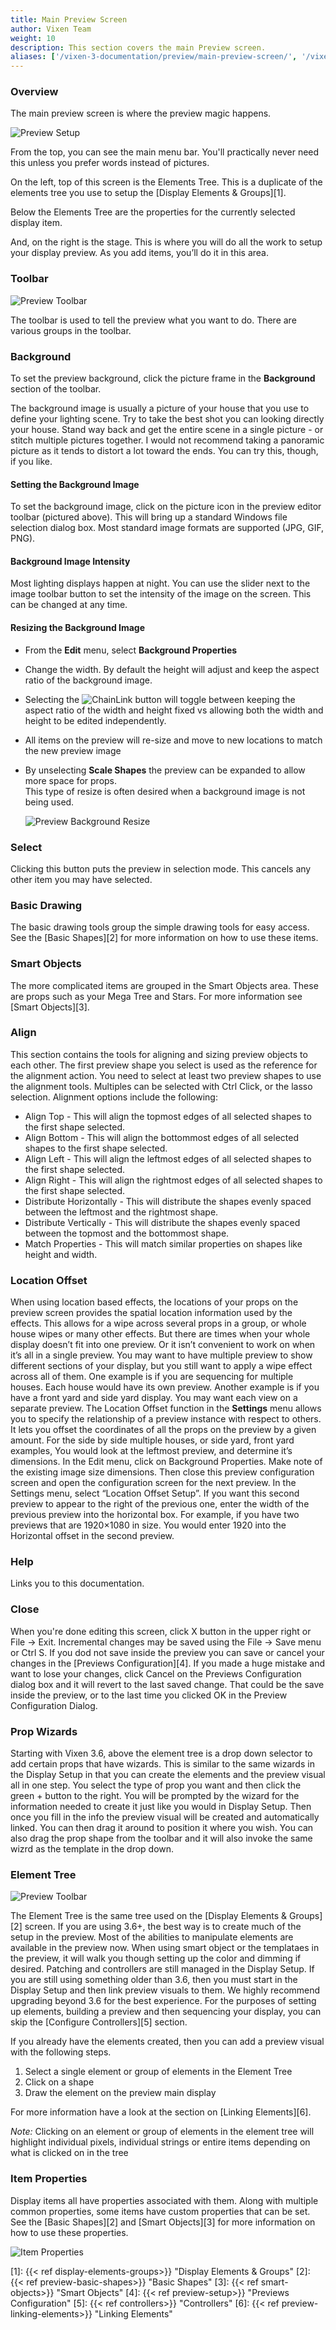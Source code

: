```yaml
---
title: Main Preview Screen
author: Vixen Team
weight: 10
description: This section covers the main Preview screen.
aliases: ['/vixen-3-documentation/preview/main-preview-screen/', '/vixen-3-documentation/preview/background-image/']
---
```


### Overview

The main preview screen is where the preview magic happens.

![Preview Setup](/images/docs/usage/preview/main-preview-screen/main-preview-screen.png)

From the top, you can see the main menu bar. You'll practically never need this unless you prefer words instead of pictures.

On the left, top of this screen is the Elements Tree. This is a duplicate of the elements tree you use to setup the [Display Elements & Groups][1].

Below the Elements Tree are the properties for the currently selected display item.

And, on the right is the stage. This is where you will do all the work to setup your display preview. As you add items, you&#8217;ll do it in this area.

### Toolbar

![Preview Toolbar](/images/docs/usage/preview/main-preview-screen/preview-toolbar.png)

The toolbar is used to tell the preview what you want to do. There are various groups in the toolbar.

### Background

To set the preview background, click the picture frame in the **Background** section of the toolbar.

The background image is usually a picture of your house that you use to define your lighting scene. Try to take the best shot you can looking directly your house. Stand way back and get the entire scene in a single picture - or stitch multiple pictures together. I would not recommend taking a panoramic picture as it tends to distort a lot toward the ends. You can try this, though, if you like.

#### Setting the Background Image

To set the background image, click on the picture icon in the preview editor toolbar (pictured above). This will bring up a standard Windows file selection dialog box. Most standard image formats are supported (JPG, GIF, PNG).

#### Background Image Intensity

Most lighting displays happen at night. You can use the slider next to the image toolbar button to set the intensity of the image on the screen. This can be changed at any time.

#### Resizing the Background Image

* From the **Edit** menu, select **Background Properties**
* Change the width. By default the height will adjust and keep the aspect ratio of the background image.
* Selecting the ![ChainLink](/images/docs/usage/preview/main-preview-screen/ChainLink.PNG) button will toggle between keeping the aspect ratio of the width and height fixed vs allowing
  both the width and height to be edited independently.
* All items on the preview will re-size and move to new locations to match the new preview image

* By unselecting **Scale Shapes** the preview can be expanded to allow more space for props.  
  This type of resize is often desired when a background image is not being used.

  ![Preview Background Resize](/images/docs/usage/preview/main-preview-screen/resize-background-dialog.png)

### Select

Clicking this button puts the preview in selection mode. This cancels any other item you may have selected.

### Basic Drawing

The basic drawing tools group the simple drawing tools for easy access. See the [Basic Shapes][2] for more information on how to use these items.

### Smart Objects

The more complicated items are grouped in the Smart Objects area. These are props such as your Mega Tree and Stars. For more information see [Smart Objects][3].

### Align

This section contains the tools for aligning and sizing preview objects to each other. The first preview shape you select is used as the reference for the alignment action. You need to select at least two preview shapes to use the alignment tools. Multiples can be selected with Ctrl Click, or the lasso selection. Alignment options include the following:

* Align Top - This will align the topmost edges of all selected shapes to the first shape selected.
* Align Bottom - This will align the bottommost edges of all selected shapes to the first shape selected.
* Align Left - This will align the leftmost edges of all selected shapes to the first shape selected.
* Align Right - This will align the rightmost edges of all selected shapes to the first shape selected.
* Distribute Horizontally - This will distribute the shapes evenly spaced between the leftmost and the rightmost shape.
* Distribute Vertically - This will distribute the shapes evenly spaced between the topmost and the bottommost shape.
* Match Properties - This will match similar properties on shapes like height and width.

### Location Offset

When using location based effects, the locations of your props on the preview screen provides the spatial location information used by the effects. This allows for a wipe across several props in a group, or whole house wipes or many other effects. But there are times when your whole display doesn’t fit into one preview. Or it isn’t convenient to work on when it’s all in a single preview. You may want to have multiple preview to show different sections of your display, but you still want to apply a wipe effect across all of them. One example is if you are sequencing for multiple houses. Each house would have its own preview. Another example is if you have a front yard and side yard display. You may want each view on a separate preview.
The Location Offset function in the **Settings** menu allows you to specify the relationship of a preview instance with respect to others. It lets you offset the coordinates of all the props on the preview by a given amount. For the side by side multiple houses, or side yard, front yard examples, You would look at the leftmost preview, and determine it’s dimensions. In the Edit menu, click on Background Properties. Make note of the existing image size dimensions. Then close this preview configuration screen and open the configuration screen for the next preview. In the Settings menu, select “Location Offset Setup”. If you want this second preview to appear to the right of the previous one, enter the width of the previous preview into the horizontal box. For example, if you have two previews that are 1920×1080 in size. You would enter 1920 into the Horizontal offset in the second preview.

### Help

Links you to this documentation.

### Close

When you're done editing this screen, click X button in the upper right or File -> Exit. Incremental changes may be saved using the File -> Save menu or Ctrl S. If you dod not save inside the preview you can save or cancel your changes in the [Previews Configuration][4]. If you made a huge mistake and want to lose your changes, click Cancel on the Previews Configuration dialog box and it will revert to the last saved change. That could be the save inside the preview, or to the last time you clicked OK in the Preview Configuration Dialog.

### Prop Wizards

Starting with Vixen 3.6, above the element tree is a drop down selector to add certain props that have wizards. This is similar to the same wizards in the Display Setup in that you can create the elements and the preview visual all in one step. You select the type of prop you want and then click the green + button to the right. You will be prompted by the wizard for the information needed to create it just like you would in Display Setup. Then once you fill in the info the preview visual will be created and automatically linked. You can then drag it around to position it where you wish. You can also drag the prop shape from the toolbar and it will also invoke the same wizrd as the template in the drop down.

### Element Tree

![Preview Toolbar](/images/docs/usage/preview/main-preview-screen/element-tree.png)

The Element Tree is the same tree used on the [Display Elements & Groups][2] screen. If you are using 3.6+, the best way is to create much of the setup in the preview. Most of the abilities to manipulate elements are available in the preview now. When using smart object or the templataes in the preview, it will walk you though setting up the color and dimming if desired. Patching and controllers are still managed in the Display Setup. If you are still using something older than 3.6, then you must start in the Display Setup and then link preview visuals to them. We highly recommend upgrading beyond 3.6 for the best experience. For the purposes of setting up elements, building a preview and then sequencing your display, you can skip the [Configure Controllers][5] section.

If you already have the elements created, then you can add a preview visual with the following steps.

  1. Select a single element or group of elements in the Element Tree
  2. Click on a shape
  3. Draw the element on the preview main display

For more information have a look at the section on [Linking Elements][6].

_Note:_ Clicking on an element or group of elements in the element tree will highlight individual pixels, individual strings or entire items depending on what is clicked on in the tree

### Item Properties

Display items all have properties associated with them. Along with multiple common properties, some items have custom properties that can be set. See the [Basic Shapes][2] and [Smart Objects][3] for more information on how to use these properties.

![Item Properties](/images/docs/usage/preview/main-preview-screen/arch-properties.png)

 [1]: {{< ref display-elements-groups>}} "Display Elements & Groups"
 [2]: {{< ref preview-basic-shapes>}} "Basic Shapes"
 [3]: {{< ref smart-objects>}} "Smart Objects"
 [4]: {{< ref preview-setup>}} "Previews Configuration"
 [5]: {{< ref controllers>}} "Controllers"
 [6]: {{< ref preview-linking-elements>}} "Linking Elements"
